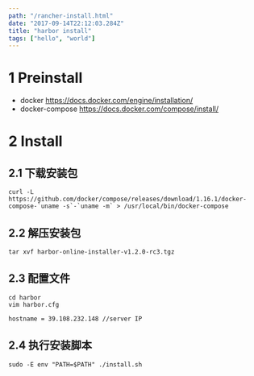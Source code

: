 ```yaml
---
path: "/rancher-install.html"
date: "2017-09-14T22:12:03.284Z"
title: "harbor install"
tags: ["hello", "world"]
---
```


# 1 Preinstall
- docker https://docs.docker.com/engine/installation/
- docker-compose https://docs.docker.com/compose/install/

# 2 Install
## 2.1 下载安装包
```
curl -L https://github.com/docker/compose/releases/download/1.16.1/docker-compose-`uname -s`-`uname -m` > /usr/local/bin/docker-compose
```
## 2.2 解压安装包

```
tar xvf harbor-online-installer-v1.2.0-rc3.tgz
```
## 2.3 配置文件

```
cd harbor
vim harbor.cfg
```

```
hostname = 39.108.232.148 //server IP
```
## 2.4 执行安装脚本

```
sudo -E env "PATH=$PATH" ./install.sh
```
